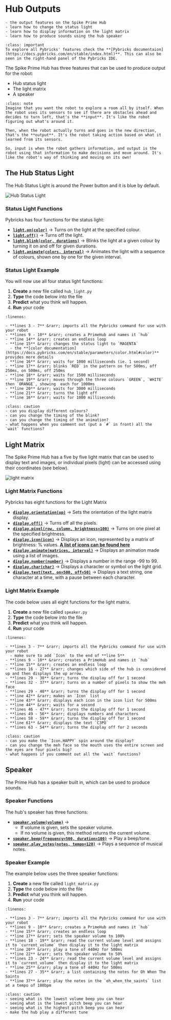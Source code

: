 # Hub Outputs

```{topic} In this lesson you will:
- the output features on the Spike Prime Hub
- learn how to change the status light
- learn how to display information on the light matrix
- learn how to produce sounds using the hub speaker
```

```{admonition} Pybrick Documentation
:class: important
To explore all Pybricks' features check the **[Pybricks documentaion](https://docs.pybricks.com/en/stable/index.html)**. This can also be seen in the right-hand panel of the Pybricks IDE.
```

The Spike Prime Hub has three features that can be used to produce output for the robot:

- Hub status light
- The light matrix
- A speaker

```{admonition} Output and Input
:class: note
Imagine that you want the robot to explore a room all by itself. When the robot uses its sensors to see if there are obstacles ahead and decides to turn left, that's the **input**. It's like the robot figuring out what's around it. 

Then, when the robot actually turns and goes in the new direction, that's the **output**. It's the robot taking action based on what it learned from its sensors. 

So, input is when the robot gathers information, and output is the robot using that information to make decisions and move around. It's like the robot's way of thinking and moving on its own!
```

## The Hub Status Light

The Hub Status Light is around the Power button and it is blue by default.

![Hub Status Light](assets/primehub_light.png)

### Status Light Functions

Pybricks has four functions for the status light:

- **[`light.on(color)`](https://docs.pybricks.com/en/stable/hubs/primehub.html#pybricks.hubs.PrimeHub.light.on)** &rarr; Turns on the light at the specified colour.
- **[`light.off()`](https://docs.pybricks.com/en/stable/hubs/primehub.html#pybricks.hubs.PrimeHub.light.off)** &rarr; Turns off the light.
- **[`light.blink(color, durations)`](https://docs.pybricks.com/en/stable/hubs/primehub.html#pybricks.hubs.PrimeHub.light.blink)** &rarr; Blinks the light at a given colour by turning it on and off for given durations.
- **[`light.animate(colors, interval)`](https://docs.pybricks.com/en/stable/hubs/primehub.html#pybricks.hubs.PrimeHub.light.animate)** &rarr; Animates the light with a sequence of colours, shown one by one for the given interval.

### Status Light Example

You will now use all four status light functions:

1. **Create** a new file called `hub_light.py`
2. **Type** the code below into the file
3. **Predict** what you think will happen.
4. **Run** your code

```{literalinclude} ./python_files/hub_output_status_light.py
:linenos:
```

```{admonition} Investigate
- **lines 3 - 7** &rarr; imports all the Pybricks command for use with your robot
- **lines 9 - 10** &rarr; creates a PrimeHub and names it `hub`
- **line 14** &rarr; creates an endless loop
- **line 15** &rarr; changes the status light to `MAGENTA`
  - the **[color documentation](https://docs.pybricks.com/en/stable/parameters/color.html#color)** provides more details
- **line 16** &rarr; waits for 1000 milliseconds (ie. 1 second)
- **line 17** &rarr; blinks `RED` in the pattern on for 500ms, off 250ms, on 500ms, off 250ms
- **line 18** &rarr; waits for 1500 milliseconds
- **line 19** &rarr; moves through the three colours `GREEN`, `WHITE` then `ORANGE`, showing  each for 1000ms
- **line 20** &rarr; waits for 3000 milliseconds
- **line 21** &rarr; turns the light off
- **line 16** &rarr; waits for 1000 milliseconds
```

```{admonition} Modify
:class: caution
- can you display different colours?
- can you change the timing of the blink?
- can you change the timing of the animation?
- what happens when you comment out (put a `#` in front) all the `wait` functions?
```

## Light Matrix

The Spike Prime Hub has a five by five light matrix that can be used to display text and images, or individual pixels (light) can be accessed using their coordinates (see below).

![light matrix](assets/primehub_display.png)

### Light Matrix Functions

Pybricks has eight functions for the Light Matrix

- **[`display.orientation(up)`](https://docs.pybricks.com/en/stable/hubs/primehub.html#pybricks.hubs.PrimeHub.display.orientation)** &rarr; Sets the orientation of the light matrix display.
- **[`display.off()`](https://docs.pybricks.com/en/stable/hubs/primehub.html#pybricks.hubs.PrimeHub.display.off)** &rarr; Turns off all the pixels.
- **[`display.pixel(row, column, brightness=100)`](https://docs.pybricks.com/en/stable/hubs/primehub.html#pybricks.hubs.PrimeHub.display.pixel)** &rarr; Turns on one pixel at the specified brightness.
- **[`display.icon(icon)`](https://code.pybricks.com/en/stable/hubs/primehub.html#pybricks.hubs.PrimeHub.display.icon)** &rarr; Displays an icon, represented by a matrix of brightness: % values. **[A list of icons can be found here](https://code.pybricks.com/en/stable/parameters/icon.html#pybricks.parameters.Icon)**
- **[`display.animate(matrices, interval)`](https://code.pybricks.com/en/stable/hubs/primehub.html#pybricks.hubs.PrimeHub.display.animate)** &rarr; Displays an animation made using a list of images.
- **[`display.number(number)`](https://code.pybricks.com/en/stable/hubs/primehub.html#pybricks.hubs.PrimeHub.display.number)** &rarr; Displays a number in the range -99 to 99.
- **[`display.char(char)`](https://code.pybricks.com/en/stable/hubs/primehub.html#pybricks.hubs.PrimeHub.display.char)** &rarr; Displays a character or symbol on the light grid. 
- **[`display.text(text, on=500, off=50)`](https://code.pybricks.com/en/stable/hubs/primehub.html#pybricks.hubs.PrimeHub.display.text)** &rarr; Displays a text string, one character at a time, with a pause between each character. 

### Light Matrix Example

The code below uses all eight functions for the light matrix.

1. **Create** a new file called `speaker.py`
2. **Type** the code below into the file
3. **Predict** what you think will happen.
4. **Run** your code

```{literalinclude} ./python_files/hub_output_light_matrix.py
:linenos:
```

```{admonition} Investigate
- **lines 3 - 7** &rarr; imports all the Pybricks command for use with your robot
  - make sure to add `Icon` to the end of **line 5**
- **lines 9 - 10** &rarr; creates a PrimeHub and names it `hub`
- **line 15** &rarr; creates an endless loop
- **lines 16 - 27** &rarr; changes which side of the hub is considered up and then displays the up arrow.
- **lines 29 - 30** &rarr; turns the display off for 1 second
- **lines 32 - 37** &rarr; turns on a number of pixels to show the meh face
- **lines 29 - 40** &rarr; turns the display off for 1 second
- **line 42** &rarr; makes an `Icon` list
- **line 43** &rarr; displays each icon in the icon list for 500ms
- **line 44** &rarr; waits for a second
- **lines 46 - 47** &rarr; turns the display off for 1 second
- **lines 49 - 56** &rarr; displays numbers and characters
- **lines 58 - 59** &rarr; turns the display off for 1 second
- **line 61** &rarr; displays the text `C3PO`
- **lines 63 - 54** &rarr; turns the display off for 2 seconds
```

```{admonition} Modify
:class: caution
- can you make the `Icon.HAPPY` spin around the display?
- can you change the meh face so the mouth uses the entire screen and the eyes are four pixels big?
- what happens if you comment out all the `wait` functions?
```

## Speaker

The Prime Hub has a speaker built in, which can be used to produce sounds.

### Speaker Functions

The hub's speaker has three functions:

- **[`speaker.volume(volume)`](https://code.pybricks.com/en/stable/hubs/primehub.html#pybricks.hubs.PrimeHub.speaker.volume)** &rarr;
  - If volume is given, sets the speaker volume.
  - If no volume is given, this method returns the current volume.
- **[`speaker.beep(frequency=500, duration=100)`](https://code.pybricks.com/en/stable/hubs/primehub.html#pybricks.hubs.PrimeHub.speaker.beep)** &rarr; Play a beep/tone.
- **[`speaker.play_notes(notes, tempo=120)`](https://code.pybricks.com/en/stable/hubs/primehub.html#pybricks.hubs.PrimeHub.speaker.play_notes)** &rarr; Plays a sequence of musical notes.

### Speaker Example

The example below uses the three speaker functions:

1. **Create** a new file called `light_matrix.py`
2. **Type** the code below into the file
3. **Predict** what you think will happen.
4. **Run** your code

```{literalinclude} ./python_files/hub_output_speaker.py
:linenos:
```

```{admonition} Investigate
- **lines 3 - 7** &rarr; imports all the Pybricks command for use with your robot
- **lines 9 - 10** &rarr; creates a PrimeHub and names it `hub`
- **line 15** &rarr; creates an endless loop
- **line 17** &rarr; sets the speaker volume to 100%
- **lines 18 - 19** &rarr; read the current volume level and assigns it to `current_volume` then display it to the light matrix
- **line 20** &rarr; play a tone of 440Hz for 500ms
- **line 22** &rarr; sets the speaker volume to 50%
- **lines 23 - 24** &rarr; read the current volume level and assigns it to `current_volume` then display it to the light matrix
- **line 25** &rarr; play a tone of 440Hz for 500ms
- **lines 27 - 35** &rarr; a list containing the notes for Oh When The Saints
- **line 37** &rarr; play the notes in the `oh_when_the_saints` list at a tempo of 180bpm
```

```{admonition} Modify
:class: caution
- seeing what is the lowest volume beep you can hear
- seeing what is the lowest pitch beep you can hear
- seeing what is the highest pitch beep you can hear
- make the hub play a different tune
```
